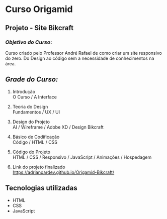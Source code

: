# Curso Origamid
## Projeto - Site Bikcraft

### <i>Objetivo do Curso</i>:
Curso criado pelo Professor André Rafael de como criar um site responsivo do zero. Do Design ao código sem a necessidade de conhecimentos na área. <br>

## <i>Grade do Curso:</i>
1. Introdução <br>
O Curso / A Interface

2. Teoria do Design <br>
Fundamentos / UX / UI

3. Design do Projeto <br>
AI / Wireframe / Adobe XD / Design Bikcraft

4. Básico de Codificação <br>
Código / HTML / CSS

5. Código do Projeto <br>
HTML / CSS / Responsivo / JavaScript / Animações / Hospedagem

6. Link do projeto finalizado <br>
https://adrianoardev.github.io/Origamid-Bikcraft/ <br>

## Tecnologias utilizadas

* HTML
* CSS
* JavaScript 


